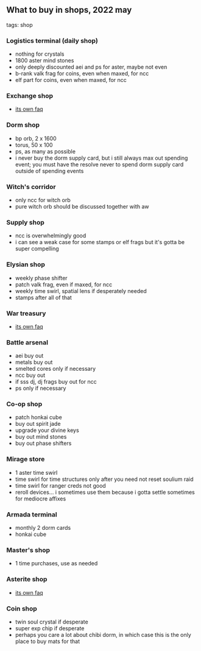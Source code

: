 ## What to buy in shops, 2022 may
tags: shop

### Logistics terminal (daily shop)
- nothing for crystals
- 1800 aster mind stones
- only deeply discounted aei and ps for aster, maybe not even
- b-rank valk frag for coins, even when maxed, for ncc
- elf part for coins, even when maxed, for ncc

### Exchange shop
- [its own faq](/faq/71)

### Dorm shop
- bp orb, 2 x 1600
- torus, 50 x 100
- ps, as many as possible
- i never buy the dorm supply card, but i still always max out spending event; you must have the resolve never to spend dorm supply card outside of spending events

### Witch's corridor
- only ncc for witch orb
- pure witch orb should be discussed together with aw

### Supply shop
- ncc is overwhelmingly good
- i can see a weak case for some stamps or elf frags but it's gotta be super compelling

### Elysian shop
- weekly phase shifter
- patch valk frag, even if maxed, for ncc
- weekly time swirl, spatial lens if desperately needed
- stamps after all of that

### War treasury
- [its own faq](/faq/1)

### Battle arsenal
- aei buy out
- metals buy out
- smelted cores only if necessary
- ncc buy out
- if sss dj, dj frags buy out for ncc
- ps only if necessary

### Co-op shop
- patch honkai cube
- buy out spirit jade
- upgrade your divine keys
- buy out mind stones
- buy out phase shifters

### Mirage store
- 1 aster time swirl
- time swirl for time structures only after you need not reset soulium raid
- time swirl for ranger creds not good
- reroll devices... i sometimes use them because i gotta settle sometimes for mediocre affixes

### Armada terminal
- monthly 2 dorm cards
- honkai cube

### Master's shop
- 1 time purchases, use as needed

### Asterite shop
- [its own faq](/faq/68)

### Coin shop
- twin soul crystal if desperate
- super exp chip if desperate
- perhaps you care a lot about chibi dorm, in which case this is the only place to buy mats for that 

